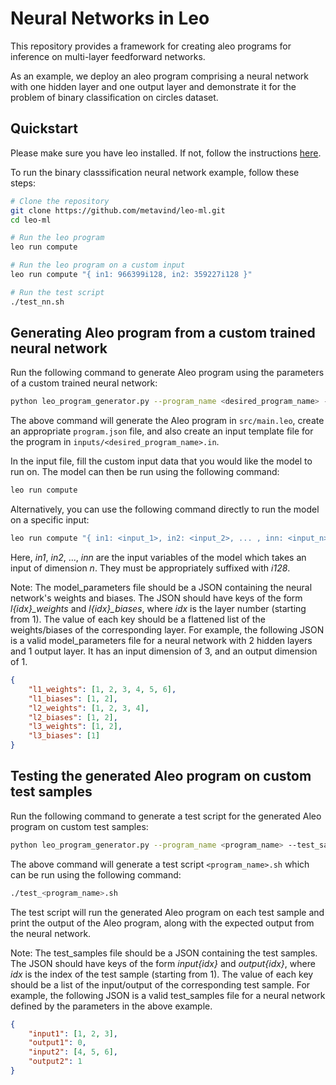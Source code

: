 # Neural Networks in Leo

This repository provides a framework for creating aleo programs for inference on multi-layer feedforward networks.

As an example, we deploy an aleo program comprising a neural network with one hidden layer and one output layer and demonstrate it for the problem of binary classification on circles dataset.

## Quickstart

Please make sure you have leo installed. If not, follow the instructions [here](https://developer.aleo.org/leo/installation).

To run the binary classsification neural network example, follow these steps:

```sh
# Clone the repository
git clone https://github.com/metavind/leo-ml.git
cd leo-ml

# Run the leo program
leo run compute

# Run the leo program on a custom input
leo run compute "{ in1: 966399i128, in2: 359227i128 }"

# Run the test script
./test_nn.sh
```

## Generating Aleo program from a custom trained neural network

Run the following command to generate Aleo program using the parameters of a custom trained neural network:

```sh
python leo_program_generator.py --program_name <desired_program_name> --model_parameters <path_to_model_parameters>
```

The above command will generate the Aleo program in `src/main.leo`, create an appropriate `program.json` file, and also create an input template file for the program in `inputs/<desired_program_name>.in`.

In the input file, fill the custom input data that you would like the model to run on. The model can then be run using the following command:

```sh
leo run compute
```

Alternatively, you can use the following command directly to run the model on a specific input:

```sh
leo run compute "{ in1: <input_1>, in2: <input_2>, ... , inn: <input_n> } }"
```

Here, *in1*, *in2*, ..., *inn* are the input variables of the model which takes an input of dimension *n*. They must be appropriately suffixed with *i128*.

Note: The model_parameters file should be a JSON containing the neural network's weights and biases. The JSON should have keys of the form *l\{idx}_weights* and *l\{idx}_biases*, where *idx* is the layer number (starting from 1). The value of each key should be a flattened list of the weights/biases of the corresponding layer. For example, the following JSON is a valid model_parameters file for a neural network with 2 hidden layers and 1 output layer. It has an input dimension of 3, and an output dimension of 1.

```json
{
    "l1_weights": [1, 2, 3, 4, 5, 6],
    "l1_biases": [1, 2],
    "l2_weights": [1, 2, 3, 4],
    "l2_biases": [1, 2],
    "l3_weights": [1, 2],
    "l3_biases": [1]
}
```

## Testing the generated Aleo program on custom test samples

Run the following command to generate a test script for the generated Aleo program on custom test samples:

```sh
python leo_program_generator.py --program_name <program_name> --test_samples <path_to_test_samples>
```

The above command will generate a test script `<program_name>.sh` which can be run using the following command:

```sh
./test_<program_name>.sh
```

The test script will run the generated Aleo program on each test sample and print the output of the Aleo program, along with the expected output from the neural network.

Note: The test_samples file should be a JSON containing the test samples. The JSON should have keys of the form *input{idx}* and *output{idx}*, where *idx* is the index of the test sample (starting from 1). The value of each key should be a list of the input/output of the corresponding test sample. For example, the following JSON is a valid test_samples file for a neural network defined by the parameters in the above example.

```json
{
    "input1": [1, 2, 3],
    "output1": 0,
    "input2": [4, 5, 6],
    "output2": 1
}
```
